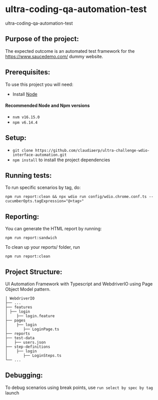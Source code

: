 # ultra-coding-qa-automation-test
ultra-coding-qa-automation-test

## Purpose of the project:
The expected outcome is an automated test framework for the https://www.saucedemo.com/ dummy website.

## Prerequisites:
To use this project you will need:
* Install [Node](http://nodejs.org) 

#### Recommended Node and Npm versions
* ```nvm v16.15.0```
* ```npm v6.14.4```

## Setup:
* `git clone https://github.com/claudiaerp/ultra-challenge-wdio-interface-automation.git`
* `npm install` to install the project dependencies

## Running tests:
To run specific scenarios by tag, do:
```
npm run report:clean && npx wdio run config/wdio.chrome.conf.ts --cucumberOpts.tagExpression="@<tag>"
```

## Reporting:
You can generate the HTML report by running:
```
npm run report:sandwich
```

To clean up your reports/ folder, run
```
npm run report:clean
```

## Project Structure:
UI Automation Framework with Typescript and WebdriverIO using Page Object Model pattern.

```
│ WebdriverIO
├── ...
├── features
│ ├── login
│    ├── login.feature
├── pages
│    ├── login
│       ├── LoginPage.ts
├── reports
├── test-data
│   ├── users.json
├── step-definitions
│    ├── login
│       ├── LoginSteps.ts
└── ...
```
 
## Debugging:
To debug scenarios using break points, use `run select by spec by tag` launch